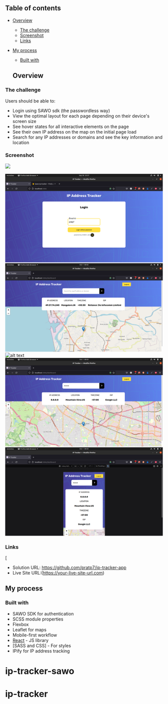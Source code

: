 ## Table of contents

- [Overview](#overview)
  - [The challenge](#the-challenge)
  - [Screenshot](#screenshot)
  - [Links](#links)
- [My process](#my-process)
  - [Built with](#built-with)
  
  ## Overview

### The challenge

Users should be able to:

- Login using SAWO sdk (the passwordless way)
- View the optimal layout for each page depending on their device's screen size
- See hover states for all interactive elements on the page
- See their own IP address on the map on the initial page load
- Search for any IP addresses or domains and see the key information and location

### Screenshot

![](./screenshot.jpg)

![alt text](src/screenshots/Login-desktop.png "Login desktop view")
![alt text](src/screenshots/DashBoard-desktop.png "Dashboard desktop view")
![alt text](src/creenshots/login-mobile.png "Login mobile view")
![alt text](src/screenshots/DashBoard-active.png "active desktop view")
![alt text](src/screenshots/DashBoard-mobile.png "active mobile view")

### Links
[
- Solution URL: https://github.com/pratp7/ip-tracker-app
- Live Site URL:(https://your-live-site-url.com)



## My process

### Built with

- SAWO SDK for authentication
- SCSS module properties
- Flexbox
- Leaflet for maps
- Mobile-first workflow
- [React](https://reactjs.org/) - JS library
- [SASS and CSS] - For styles
- IPify for IP address tracking

# ip-tracker-sawo
# ip-tracker
